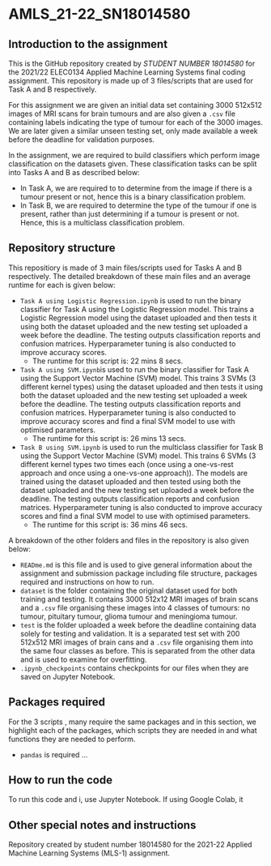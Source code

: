 # AMLS_21-22_SN18014580

## Introduction to the assignment

This is the GitHub repository created by *STUDENT NUMBER 18014580* for the 2021/22 ELEC0134 Applied Machine Learning Systems final coding assignment. This repository is made up of 3 files/scripts that are used for Task A and B respectively. 

For this assignment we are given an initial data set containing 3000 512x512 images of MRI scans for brain tumours and are also given a `.csv` file containing labels indicating the type of tumour for each of the 3000 images. We are later given a similar unseen testing set, only made available a week before the deadline for validation purposes.

In the assignment, we are required to build classifiers which perform image classification on the datasets given. These classification tasks can be split into Tasks A and B as described below:

* In Task A, we are required to to determine from the image if there is a tumour present or not, hence this is a binary classification problem.
* In Task B, we are required to determine the type of the tumour if one is present, rather than just determining if a tumour is present or not. Hence, this is a multiclass classification problem.

## Repository structure

This repositiory is made of 3 main files/scripts used for Tasks A and B respectively. The detailed breakdown of these main files and an average runtime for each is given below:

* `Task A using Logistic Regression.ipynb` is used to run the binary classifier for Task A using the Logistic Regression model. This trains a Logistic Regression model using the dataset uploaded and then tests it using both the dataset uploaded and the new testing set uploaded a week before the deadline. The testing outputs classification reports and confusion matrices. Hyperparameter tuning is also conducted to improve accuracy scores.
    - The runtime for this script is: 22 mins 8 secs.
* `Task A using SVM.ipynb`is used to run the binary classifier for Task A using the Support Vector Machine (SVM) model. This trains 3 SVMs (3 different kernel types) using the dataset uploaded and then tests it using both the dataset uploaded and the new testing set uploaded a week before the deadline. The testing outputs classification reports and confusion matrices. Hyperparameter tuning is also conducted to improve accuracy scores and find a final SVM model to use with optimised parameters.
    - The runtime for this script is: 26 mins 13 secs.
* `Task B using SVM.ipynb` is used to run the multiclass classifier for Task B using the Support Vector Machine (SVM) model. This trains 6 SVMs (3 different kernel types two times each (once using a one-vs-rest approach and once using a one-vs-one approach)). The models are trained using the dataset uploaded and then tested using both the dataset uploaded and the new testing set uploaded a week before the deadline. The testing outputs classification reports and confusion matrices. Hyperparameter tuning is also conducted to improve accuracy scores and find a final SVM model to use with optimised parameters.
    - The runtime for this script is: 36 mins 46 secs.

A breakdown of the other folders and files in the repository is also given below:

* `READme.md` is this file and is used to give general information about the assignment and submission package including file structure, packages required and instructions on how to run.
* `dataset` is the folder containing the original dataset used for both training and testing. It contains 3000 512x12 MRI images of brain scans and a `.csv` file organising these images into 4 classes of tumours: no tumour, pituitary tumour, glioma tumour and meningioma tumour. 
* `test` is the folder uploaded a week before the deadline containing data solely for testing and validation. It is a separated test set with 200 512x512 MRI images of brain cans and a `.csv` file organising them into the same four classes as before. This is separated from the other data and is used to examine for overfitting.
* `.ipynb_checkpoints` contains checkpoints for our files when they are saved on Jupyter Notebook.


## Packages required

For the 3 scripts , many require the same packages and in this section, we highlight each of the packages, which scripts they are needed in and what functions they are needed to perform.

* `pandas` is required ...

## How to run the code 

To run this code and i, use Jupyter Notebook. If using Google Colab, it

## Other special notes and instructions

Repository created by student number 18014580 for the 2021-22 Applied Machine Learning Systems (MLS-1) assignment.
